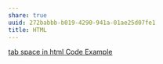 ```yaml
---
share: true
uuid: 272babbb-b019-4290-941a-01ae25d07fe1
title: HTML
---
```

[tab space in html Code Example](https://www.codegrepper.com/code-examples/html/tab+space+in+html)